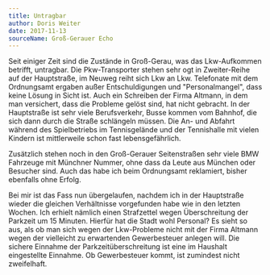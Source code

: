 ```yaml
---
title: Untragbar
author: Doris Weiter
date: 2017-11-13
sourceName: Groß-Gerauer Echo
---
```


Seit einiger Zeit sind die Zustände in Groß-Gerau, was das Lkw-Aufkommen betrifft, untragbar. Die Pkw-Transporter stehen sehr ogt in Zweiter-Reihe auf der Hauptstraße, im Neuweg reiht sich Lkw an Lkw. Telefonate mit dem Ordnungsamt ergaben außer Entschuldigungen und "Personalmangel", dass keine Lösung in Sicht ist. Auch ein Schreiben der Firma Altmann, in dem man versichert, dass die Probleme gelöst sind, hat nicht gebracht. In der Hauptstraße ist sehr viele Berufsverkehr, Busse kommen vom Bahnhof, die sich dann durch die Straße schlängeln müssen. Die An- und Abfahrt während des Spielbetriebs im Tennisgelände und der Tennishalle mit vielen Kindern ist mittlerweile schon fast lebensgefährlich.

Zusätzlich stehen noch in den Groß-Gerauer Seitenstraßen sehr viele BMW Fahrzeuge mit Münchner Nummer, ohne dass da Leute aus München oder Besucher sind. Auch das habe ich beim Ordnungsamt reklamiert, bisher ebenfalls ohne Erfolg.

Bei mir ist das Fass nun übergelaufen, nachdem ich in der Hauptstraße wieder die gleichen Verhältnisse vorgefunden habe wie in den letzten Wochen. Ich erhielt nämlich einen Strafzettel wegen Überschreitung der Parkzeit um 15 Minuten. Hierfür hat die Stadt wohl Personal? Es sieht so aus, als ob man sich wegen der Lkw-Probleme nicht mit der Firma Altmann wegen der vielleicht zu erwartenden Gewerbesteuer anlegen will. Die sichere Einnahme der Parkzeitüberschreitung ist eine im Haushalt eingestellte Einnahme. Ob Gewerbesteuer kommt, ist zumindest nicht zweifelhaft.
